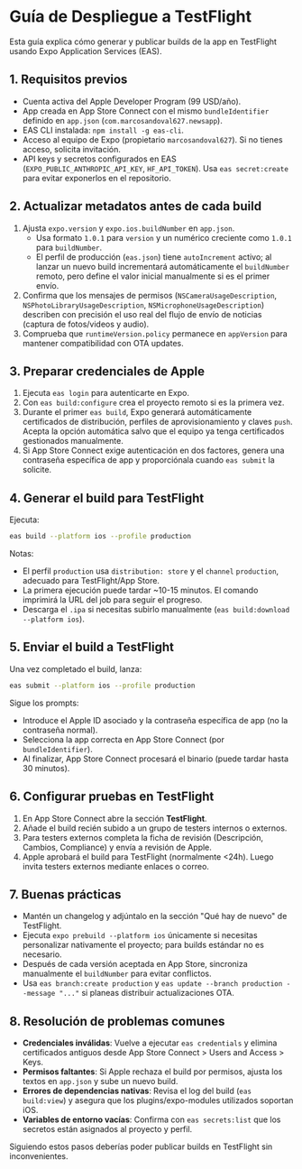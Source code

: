 # Guía de Despliegue a TestFlight

Esta guía explica cómo generar y publicar builds de la app en TestFlight usando Expo Application Services (EAS).

## 1. Requisitos previos

- Cuenta activa del Apple Developer Program (99 USD/año).
- App creada en App Store Connect con el mismo `bundleIdentifier` definido en `app.json` (`com.marcosandoval627.newsapp`).
- EAS CLI instalada: `npm install -g eas-cli`.
- Acceso al equipo de Expo (propietario `marcosandoval627`). Si no tienes acceso, solicita invitación.
- API keys y secretos configurados en EAS (`EXPO_PUBLIC_ANTHROPIC_API_KEY`, `HF_API_TOKEN`). Usa `eas secret:create` para evitar exponerlos en el repositorio.

## 2. Actualizar metadatos antes de cada build

1. Ajusta `expo.version` y `expo.ios.buildNumber` en `app.json`.
   - Usa formato `1.0.1` para `version` y un numérico creciente como `1.0.1` para `buildNumber`.
   - El perfil de producción (`eas.json`) tiene `autoIncrement` activo; al lanzar un nuevo build incrementará automáticamente el `buildNumber` remoto, pero define el valor inicial manualmente si es el primer envío.
2. Confirma que los mensajes de permisos (`NSCameraUsageDescription`, `NSPhotoLibraryUsageDescription`, `NSMicrophoneUsageDescription`) describen con precisión el uso real del flujo de envío de noticias (captura de fotos/videos y audio).
3. Comprueba que `runtimeVersion.policy` permanece en `appVersion` para mantener compatibilidad con OTA updates.

## 3. Preparar credenciales de Apple

1. Ejecuta `eas login` para autenticarte en Expo.
2. Con `eas build:configure` crea el proyecto remoto si es la primera vez.
3. Durante el primer `eas build`, Expo generará automáticamente certificados de distribución, perfiles de aprovisionamiento y claves `push`. Acepta la opción automática salvo que el equipo ya tenga certificados gestionados manualmente.
4. Si App Store Connect exige autenticación en dos factores, genera una contraseña específica de app y proporciónala cuando `eas submit` la solicite.

## 4. Generar el build para TestFlight

Ejecuta:

```bash
eas build --platform ios --profile production
```

Notas:
- El perfil `production` usa `distribution: store` y el `channel` `production`, adecuado para TestFlight/App Store.
- La primera ejecución puede tardar ~10-15 minutos. El comando imprimirá la URL del job para seguir el progreso.
- Descarga el `.ipa` si necesitas subirlo manualmente (`eas build:download --platform ios`).

## 5. Enviar el build a TestFlight

Una vez completado el build, lanza:

```bash
eas submit --platform ios --profile production
```

Sigue los prompts:
- Introduce el Apple ID asociado y la contraseña específica de app (no la contraseña normal).
- Selecciona la app correcta en App Store Connect (por `bundleIdentifier`).
- Al finalizar, App Store Connect procesará el binario (puede tardar hasta 30 minutos).

## 6. Configurar pruebas en TestFlight

1. En App Store Connect abre la sección **TestFlight**.
2. Añade el build recién subido a un grupo de testers internos o externos.
3. Para testers externos completa la ficha de revisión (Descripción, Cambios, Compliance) y envía a revisión de Apple.
4. Apple aprobará el build para TestFlight (normalmente <24h). Luego invita testers externos mediante enlaces o correo.

## 7. Buenas prácticas

- Mantén un changelog y adjúntalo en la sección "Qué hay de nuevo" de TestFlight.
- Ejecuta `expo prebuild --platform ios` únicamente si necesitas personalizar nativamente el proyecto; para builds estándar no es necesario.
- Después de cada versión aceptada en App Store, sincroniza manualmente el `buildNumber` para evitar conflictos.
- Usa `eas branch:create production` y `eas update --branch production --message "..."` si planeas distribuir actualizaciones OTA.

## 8. Resolución de problemas comunes

- **Credenciales inválidas**: Vuelve a ejecutar `eas credentials` y elimina certificados antiguos desde App Store Connect > Users and Access > Keys.
- **Permisos faltantes**: Si Apple rechaza el build por permisos, ajusta los textos en `app.json` y sube un nuevo build.
- **Errores de dependencias nativas**: Revisa el log del build (`eas build:view`) y asegura que los plugins/expo-modules utilizados soportan iOS.
- **Variables de entorno vacías**: Confirma con `eas secrets:list` que los secretos están asignados al proyecto y perfil.

Siguiendo estos pasos deberías poder publicar builds en TestFlight sin inconvenientes.
